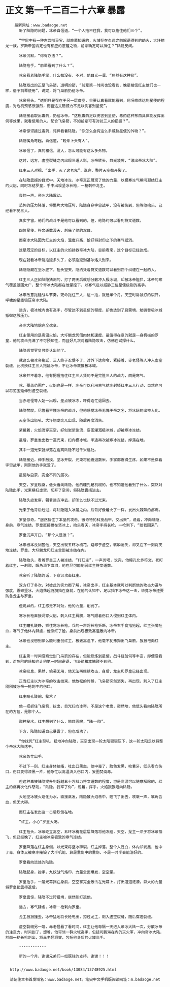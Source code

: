 # 正文 第一千二百二十六章 暴露
        最新网址：www.badaoge.net
          听了陆隐的问题，冰帝自信道，“一个人拖不住我，我可以拖住他们三个”。
      
          “宇宙中有一种东西叫异宝，就晚辈知道的，火域存在久远之前解语得到的劫火，大圩魍龙一族，罗斯帝国肯定也有相应的底蕴之物，前辈确定可以挡住？”陆隐反问。
      
          冰帝沉默，“你有办法？”。
      
          陆隐抬手，“前辈看到了什么？”。
      
          冰帝看着陆隐手掌，什么都没有，不对，他目光一凛，“居然有这种箭”。
      
          陆隐取出的正是飞枭箭，透明的箭，“前辈第一时间也没看到，晚辈相信红主他们也一样，借予前辈使用”，说完，将飞枭箭扔给冰帝。
      
          冰帝摇头，“透明只是存在于另一层虚空，只要认真看就能看到，何况修炼达到星使的程度，对危机预感很强烈，而且这支箭威力不足以伤害到星使”。
      
          陆隐接着取出毒药，扔给冰帝，“这瓶毒药足以伤害到星使，毒药这种东西具体能发挥出何等效果，就看使用的人，配合飞枭箭，不知前辈可有对抗三人的把握？”。
      
          冰帝惊讶接过毒药，诧异看着陆隐，“你怎么会有这么多威胁星使的外物？”。
      
          陆隐嘴角弯起，自信道，“晚辈上头有人”。
      
          冰帝信了，真的相信，没人，怎么可能有这么多外物。
      
          这时，远方，虚空裂缝之内出现三道人影，冰帝转头，目光凌厉，“滚出帝冰大陆”。
      
          红主三人对视，“出手，灭了这老鬼”，说完，整片天空都开裂了。
      
          在陆隐震撼的目光中，天地冰冻，冰帝真正展现了他的力量，以极寒冻气瞬间凝结红主的火焰，同时冻结罗皇，手中出现坚冰长枪，一枪刺中龙主。
      
          轰的一声，帝冰大陆震动。
      
          恐怖的压力降落，将整片大地压垮，陆隐身穿宇宙战甲，没有被伤到，但等他抬头，已经看不见三人。
      
          真实宇宙，他们的战斗不是他可以看到的，但，他隐约可以看到符文道数。
      
          四位星使，符文道数漫天，刺痛了他的双目。
      
          而帝冰大陆因为红主的火焰，温度升高，恰好将封印之下的寒气抵消。
      
          这是既定的目标，以红主的火焰拯救帝冰大陆，目前看来，这个目标已经达成。
      
          现在就看冰帝能拖延多久了，必须拖延到基尔洛夫到来。
      
          陆隐隐藏在坚冰底下，抬头望天，隐约凭着符文道数可以看到四个纠缠在一起的人。
      
          红主三人正如陆隐猜测的，打了两天后就想分散冲入极冰城，却被冰帝阻拦，冰帝的寒气覆盖范围太广，整个帝冰大陆都在他掌控下，以寒气足以威胁三位星使级别的高手。
      
          冰帝故意拖延战斗节奏，死命拖住三人，这一拖，就是半个月，天空时常被打的裂开，呼啸的星能镇压帝冰大陆。
      
          远方，极冰城内也有高手，尽管达不到星使的程度，却也达到了启蒙境，勉强替极冰城抵御这股压力。
      
          帝冰大陆地貌完全改变。
      
          红主使用的是高温火焰，大圩魍龙凭借肉体和速度，最值得在意的就是一身机械的罗皇，他的攻击充满了不可预知性，而且好几次对着陆隐攻击，仿佛在试探什么。
      
          陆隐感觉罗皇可能认出他了。
      
          就这么被冰帝拖延，三人终于忍受不了，对外下达命令，紧接着，赤老怪等人冲入虚空裂缝，此次换红主三人拖延冰帝，不让冰帝救援极冰城。
      
          冰帝并不着急，他有把握拖住红主三人凭的不是完胜三人的战力，而是寒气。
      
          冰，覆盖范围广，火焰也是一样，冰帝可以利用寒气结冰封锁红主三人行动，自然也可以将范围延伸到虚空裂缝。
      
          当赤老怪等人始一出现，差点被冰冻，吓得连忙退回去。
      
          陆隐赞叹，尽管看不懂冰帝的战斗，但他感觉冰帝无愧于帝之名，将冰玩的出神入化。
      
          天空传出怒吼，大圩魍龙突兀出现，随后再度消失。
      
          紧接着，火焰滴穿天空，好似岩浆倒流，妄图灌溉极冰城，却被寒冰冻结。
      
          最后，罗皇发出数十道光束，扫向极冰城，半途再次被寒冰冻结，掉落在地。
      
          其中一道光束就掉落在距离陆隐不过千米远处。
      
          陆隐接近，伸手触摸，坚冰开裂，光束将他震退数米，手掌都震得生疼，如果不是穿着宇宙战甲，刚刚他的手就没了。
      
          星使与启蒙，完全不同的层次。
      
          天空，罗皇现身，低头看向陆隐，他的瞳孔是机械的，也不知道他看到了什么，突然对陆隐出手，光束横扫虚空，切开了空间，将陆隐囊括进去。
      
          陆隐头皮发麻，朝着远方冲去，却怎么也快不过光束。
      
          光束于他背后划过，将陆隐砸入冰层之内，后背好像着火了一样，发出火辣辣的疼痛。
      
          罗皇惊奇，“居然挡住了本皇的攻击，很奇特的科技战甲，交出来”，说着，冲向陆隐，身前，寒气冻结，罗皇直接撞在坚冰上，抬头看天，冰帝手持长枪，一枪刺下，“给我回来”。
      
          罗皇沉声开口，“那个人是谁？”。
      
          冰帝根本没回答他，天空出现五环冰梅花，烙印于虚空，转瞬消失，却又在下一刻将天地冻结，罗皇，大圩魍龙和红主全部被冻结在内。
      
          陆隐抬头，看着罗皇三人被冻结，“打红主”，一声厉喝，说完，他瞳孔化作符文，死盯着红主，一刹那，眼角流下血泪，他在尽可能削弱红主符文道数。
      
          冰帝听了陆隐的话，下意识攻击红主。
      
          双方打了多次，对彼此的实力都了解，冰帝出手，红主基本就可以判断他的攻击力道与强度，震碎坚冰，火焰荡起涟漪挡在身前，在他的认知中，足以挡下冰帝这一击，毕竟冰帝还要防备龙主与罗皇。
      
          但诡异的，红主感觉不对劲，他的力量，削弱了。
      
          寒冰长枪直接洞穿火焰，刺入红主肩膀，寒气顺着伤口入侵到红主体内。
      
          红主瞳孔陡睁，抓住寒冰长枪，乓的一声将长枪折断，冰帝右手食指抬起，红主张嘴吐血，寒气于他体内肆虐，他涨红了脸，身前出现极致高温轰向冰帝。
      
          冰帝也没想到那么顺利重创红主，极致高温下，他毫不犹豫掏出飞枭箭，狠狠甩向红主。
      
          红主第一时间没察觉到飞枭箭的存在，但能修炼到星使，战斗经验何等丰富，即便没看到，对危险的感知也让他第一时间避退，飞枭箭根本触碰不到他。
      
          冰帝叹息，果然，偷袭无用，他无法再继续攻击，身后，龙主和罗皇已经出现。
      
          正当红主以为冰帝的攻击结束，他放松的时候，飞枭箭突然消失，再出现，刺入了红主刚刚被冰帝一枪刺中的伤口。
      
          红主瞳孔陡缩，秘术？
      
          他一把抓住飞枭箭，拔出，目光扫向冰帝，不是这个老鬼，突然地，他低头看向陆隐所在的方位，是那个人。
      
          那种秘术，红主想到了什么，怒目圆瞪，“陆——隐”。
      
          下方，陆隐知道自己暴露了，但也成功了。
      
          “你找死”红主怒吼，猛地冲向陆隐，天空出现一轮太阳狠狠压下，这一轮太阳足以将整个帝冰大陆烤干。
      
          冰帝急忙出手。
      
          不过下一刻，红主身体抽搐，吐出口黑血，他中毒了，脸色发黑，咬着牙，低头看向伤口，伤口变得漆黑一片，他急忙以高温流入伤口内，妄图焚烧毒。
      
          但这种毒被陆隐提升到超越五十万战力符文道数的程度，岂是高温可以随意解除的，红主的痛再次化作怒吼，“陆隐，我宰了你”，说着，挥手，火焰狠狠咂向陆隐。
      
          大地坚冰被火焰化为水，直接蒸发，陆隐被火焰击中，砸飞了出去，咳嗽一声，嘴角含血，但无大碍。
      
          而红主在发出这一击后跌倒在地。
      
          “红主，小心”罗皇大喝。
      
          红主抬头，冰帝屹立高空，五环冰梅花层层降落将他冻结，天空，龙主一爪子将冰帝拍飞，但已经晚了，红主被冰帝极致的寒气冻结。
      
          罗皇降落在红主身侧，以光束将坚冰碎裂，红主掉落，整个人泛白，体内却发黑，他中了毒，身体又被寒冰摧毁了大半机能，算是重伤中的重伤，不是一时半会能治好的。
      
          罗皇看向远处的陆隐。
      
          陆隐起身，抬手，九纹战气烙印，力量全面爆发，空空掌。
      
          罗皇抬手，一层光幕挡在身前，空空掌完全轰击在光幕上，打出道道涟漪，巨大的力量将罗皇都震得退后。
      
          罗皇震惊，陆隐不过狩猎境，居然能打退他。
      
          远方，寒气肆虐，冰帝一枪刺向罗皇。
      
          龙主狠狠撞去，冰帝猛地将长枪甩出，掠过龙主，刺入虚空裂缝，随后穿透裂缝。
      
          虚空裂缝另一端，赤老怪看了看时间，红主让他每隔一天进入帝冰大陆一次，分散冰帝的注意力，时间到了，想着，他带领一群火域高手，包括司鹏海在内的天火军，冲向帝冰大陆，然而一柄长枪刺出，将赤老怪洞穿，包括他身后的火域高手。
      
          ------------
      
          新的一个月，谢谢兄弟们一如既往的支持，谢谢！！！
      
      
      http://www.badaoge.net/book/13084/13748925.html
      
      请记住本书首发域名：www.badaoge.net。笔尖中文手机版阅读网址：m.badaoge.net